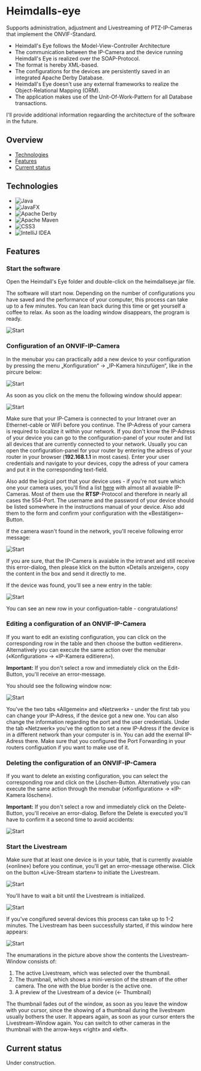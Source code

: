 # Heimdalls-eye
Supports administration, adjustment and Livestreaming of PTZ-IP-Cameras that implement the ONVIF-Standard. 

* Heimdall's Eye follows the Model-View-Controller Architecture 
* The communication between the IP-Camera and the device running Heimdall's Eye is realized over the SOAP-Protocol.
* The format is hereby XML-based. 
* The configurations for the devices are persistently saved in an integrated Apache Derby Database.
* Heimdall's Eye doesn't use any external frameworks to realize the Object-Relational Mapping (ORM).
* The application makes use of the Unit-Of-Work-Pattern for all Database transactions.

I'll provide additional information regaarding the architecture of the software in the future. 


## Overview
* [Technologies](#technologies)
* [Features](#features)
* [Current status](#current-status)

## Technologies 

* ![Java](https://img.shields.io/badge/java-%23ED8B00.svg?style=for-the-badge&logo=openjdk&logoColor=white)
* ![JavaFX](https://img.shields.io/badge/javafx-%23FF0000.svg?style=for-the-badge&logo=javafx&logoColor=white)
* ![Apache Derby](https://db.apache.org/derby/logo/final_logowithtext120.png)
* ![Apache Maven](https://img.shields.io/badge/Apache%20Maven-C71A36?style=for-the-badge&logo=Apache%20Maven&logoColor=white)
* ![CSS3](https://img.shields.io/badge/css3-%231572B6.svg?style=for-the-badge&logo=css3&logoColor=white)
* ![IntelliJ IDEA](https://img.shields.io/badge/IntelliJIDEA-000000.svg?style=for-the-badge&logo=intellij-idea&logoColor=white)


## Features

### Start the software

Open the Heimdall's Eye folder and double-click on the heimdallseye.jar file. 

The software will start now. Depending on the number of configurations you have saved and the performance of your computer, this process can take up to a few minutes. 
You can lean back during this time or get yourself a coffee to relax. As soon as the loading window disappears, the program is ready.

![Start](./he_1.png)

### Configuration of an ONVIF-IP-Camera

In the menubar you can practically add a new device to your configuration by pressing the menu „Konfiguration“ -> „IP-Kamera hinzufügen“, like in the pircure below: 

![Start](./he_2.png)

As soon as you click on the menu the following window should appear:

![Start](./he_3.png)

Make sure that your IP-Camera is connected to your Intranet over an Ethernet-cable or WiFi before you continue. The IP-Adress of your camera is required to localize it within your network. If you don't know the IP-Adress of your device you can go to the configuration-panel of your router and list all devices that are currently connected to your network. Usually you can open the configuration-panel for your router by entering the adress of your router in your browser (**192.168.1.1** in most cases). Enter your user credentials and navigate to your devices, copy the adress of your camera and put it in the corresponding text-field.

Also add the logical port that your device uses - if you're not sure which one your camera uses, you'll find a list [here](https://www.ispyconnect.com/sources.aspx) with almost all avaiable IP-Cameras. Most of them use the **RTSP**-Protocol and therefore in nearly all cases the 554-Port.
The username and the password of your device should be listed somewhere in the instructions manual of your device. Also add them to the form and confirm your configuration with the «Bestätigen»-Button.

If the camera wasn't found in the network, you'll receive following error message:

![Start](./he_4.png)

If you are sure, that the IP-Camera is avaiable in the intranet and still receive this error-dialog, then please klick on the button «Details anzeigen», copy the content in the box and send it directly to me.

If the device was found, you'll see a new entry in the table:

![Start](./he_5.png)

You can see an new row in your configuation-table - congratulations!

### Editing a configuration of an ONVIF-IP-Camera

If you want to edit an existing configuration, you can click on the corresponding row in the table and then choose the button «editieren». Alternatively you can execute the same action over the menubar («Konfiguration» -> «IP-Kamera editieren»). 

**Important:** If you don't select a row and immediately click on the Edit-Button, you'll receive an error-message.

You should see the following window now:

![Start](./he_6.png)

You've the two tabs «Allgemein» and «Netzwerk» - under the first tab you can change your IP-Adress, if the device got a new one. You can also change the information regarding the port and the user credentials. Under the tab «Netzwerk» you've the option to set a new IP-Adress if the device is in a different network than your computer is in. You can add the exernal IP-Adress there. Make sure that you configured the Port Forwarding in your routers configuation if you want to make use of it. 

### Deleting the configuration of an ONVIF-IP-Camera

If you want to delete an existing configuration, you can select the corresponding row and click on the Löschen-Button. Alternatively you can execute the same action through the menubar («Konfiguration» -> «IP-Kamera löschen»).

**Important:** If you don't select a row and immediately click on the Delete-Button, you'll receive an error-dialog. Before the Delete is executed you'll have to confirm it a second time to avoid accidents:

![Start](./he_7.png)

### Start the Livestream

Make sure that at least one device is in your table, that is currently avaiable («online») before you continue, you'll get an error-message otherwise. 
Click on the button «Live-Stream starten» to initiate the Livestream. 

![Start](./he_8.png)

You'll have to wait a bit until the Livestream is initialized.

![Start](./he_9.png)

If you've congifured several devices this process can take up to 1-2 minutes. The Livestream has been successfully started, if this window here appears: 

![Start](./he_11.png)

The enumarations in the picture above show the contents the Livestream-Window consists of:
1. The active Livestream, which was selected over the thumbnail.
2. The thumbnail, which shows a mini-version of the stream of the other camera. The one with the blue border is the active one.
3. A preview of the Livestream of a device (<- Thumbnail)

The thumbnail fades out of the window, as soon as you leave the window with your cursor, since the showing of a thumbnail during the livestream usually bothers the user. It appears again, as soon as your cursor enters the Livestream-Window again. You can switch to other cameras in the thumbnail with the arrow-keys «right» and «left».



## Current status
Under construction. 

